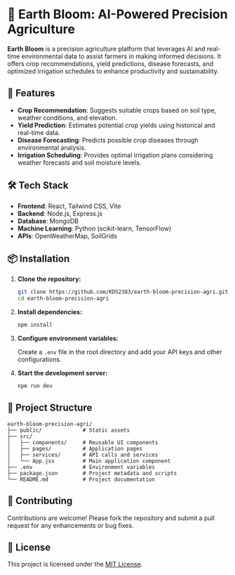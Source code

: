 # 🌱 Earth Bloom: AI-Powered Precision Agriculture

**Earth Bloom** is a precision agriculture platform that leverages AI and real-time environmental data to assist farmers in making informed decisions. It offers crop recommendations, yield predictions, disease forecasts, and optimized irrigation schedules to enhance productivity and sustainability.

## 🚀 Features

* **Crop Recommendation**: Suggests suitable crops based on soil type, weather conditions, and elevation.
* **Yield Prediction**: Estimates potential crop yields using historical and real-time data.
* **Disease Forecasting**: Predicts possible crop diseases through environmental analysis.
* **Irrigation Scheduling**: Provides optimal irrigation plans considering weather forecasts and soil moisture levels.

## 🛠️ Tech Stack

* **Frontend**: React, Tailwind CSS, Vite
* **Backend**: Node.js, Express.js
* **Database**: MongoDB
* **Machine Learning**: Python (scikit-learn, TensorFlow)
* **APIs**: OpenWeatherMap, SoilGrids

## 📦 Installation

1. **Clone the repository:**

   ```bash
   git clone https://github.com/KDS2383/earth-bloom-precision-agri.git
   cd earth-bloom-precision-agri
   ```

2. **Install dependencies:**

   ```bash
   npm install
   ```

3. **Configure environment variables:**

   Create a `.env` file in the root directory and add your API keys and other configurations.

4. **Start the development server:**

   ```bash
   npm run dev
   ```

## 📁 Project Structure

```
earth-bloom-precision-agri/
├── public/             # Static assets
├── src/
│   ├── components/     # Reusable UI components
│   ├── pages/          # Application pages
│   ├── services/       # API calls and services
│   └── App.jsx         # Main application component
├── .env                # Environment variables
├── package.json        # Project metadata and scripts
└── README.md           # Project documentation
```

## 🤝 Contributing

Contributions are welcome! Please fork the repository and submit a pull request for any enhancements or bug fixes.

## 📄 License

This project is licensed under the [MIT License](LICENSE).

